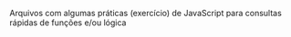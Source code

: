 Arquivos com algumas práticas (exercício) de JavaScript para consultas rápidas de funções e/ou lógica